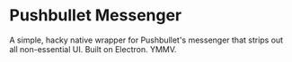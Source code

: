 # Pushbullet Messenger

A simple, hacky native wrapper for Pushbullet's messenger that strips out all non-essential UI. Built on Electron. YMMV.